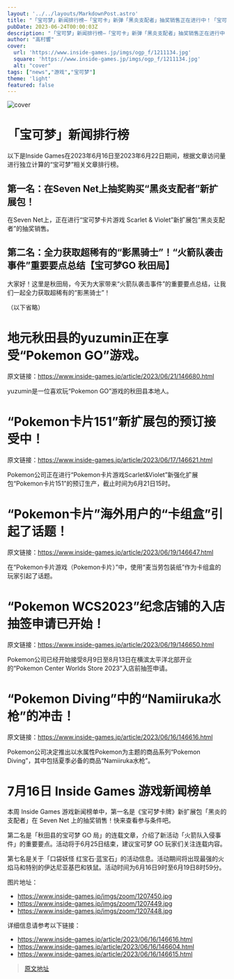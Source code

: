 ```yaml
---
layout: '../../layouts/MarkdownPost.astro'
title: "「宝可梦」新闻排行榜―「宝可卡」新弹「黑炎支配者」抽奖销售正在进行中！「宝可梦GO」中出现了极为稀有的「影子赤面龙」"
pubDate: 2023-06-24T00:00:03Z
description: "「宝可梦」新闻排行榜―「宝可卡」新弹「黑炎支配者」抽奖销售正在进行中！「宝可梦GO」中出现了极为稀有的「影子赤面龙」"
author: "高村響"
cover:
  url: 'https://www.inside-games.jp/imgs/ogp_f/1211134.jpg'
  square: 'https://www.inside-games.jp/imgs/ogp_f/1211134.jpg'
  alt: "cover"
tags: ["news","游戏","宝可梦"]
theme: 'light'
featured: false
---
```

![cover](https://www.inside-games.jp/imgs/ogp_f/1211134.jpg)

# 「宝可梦」新闻排行榜

以下是Inside Games在2023年6月16日至2023年6月22日期间，根据文章访问量进行独立计算的“宝可梦”相关文章排行榜。

## 第一名：在Seven Net上抽奖购买“黑炎支配者”新扩展包！

在Seven Net上，正在进行“宝可梦卡片游戏 Scarlet & Violet”新扩展包“黑炎支配者”的抽奖销售。

## 第二名：全力获取超稀有的“影黑骑士”！“火箭队袭击事件”重要要点总结【宝可梦GO 秋田局】

大家好！这里是秋田局，今天为大家带来“火箭队袭击事件”的重要要点总结，让我们一起全力获取超稀有的“影黑骑士”！

（以下省略）
# 地元秋田县的yuzumin正在享受“Pokemon GO”游戏。

原文链接：https://www.inside-games.jp/article/2023/06/21/146680.html

yuzumin是一位喜欢玩“Pokemon GO”游戏的秋田县本地人。

# “Pokemon卡片151”新扩展包的预订接受中！

原文链接：https://www.inside-games.jp/article/2023/06/17/146621.html

Pokemon公司正在进行“Pokemon卡片游戏Scarlet&Violet”新强化扩展包“Pokemon卡片151”的预订生产，截止时间为6月21日15时。

# “Pokemon卡片”海外用户的“卡组盒”引起了话题！

原文链接：https://www.inside-games.jp/article/2023/06/19/146647.html

在“Pokemon卡片游戏（Pokemon卡片）”中，使用“麦当劳包装纸”作为卡组盒的玩家引起了话题。

# “Pokemon WCS2023”纪念店铺的入店抽签申请已开始！

原文链接：https://www.inside-games.jp/article/2023/06/19/146650.html

Pokemon公司已经开始接受8月9日至8月13日在横滨太平洋北部开业的“Pokemon Center Worlds Store 2023”入店前抽签申请。

# “Pokemon Diving”中的“Namiiruka水枪”的冲击！

原文链接：https://www.inside-games.jp/article/2023/06/16/146616.html

Pokemon公司决定推出以水属性Pokemon为主题的商品系列“Pokemon Diving”，其中包括夏季必备的商品“Namiiruka水枪”。
# 7月16日 Inside Games 游戏新闻榜单

本周 Inside Games 游戏新闻榜单中，第一名是《宝可梦卡牌》新扩展包「黑炎的支配者」在 Seven Net 上的抽奖销售！快来查看参与条件吧。

第二名是「秋田县的宝可梦 GO 局」的连载文章，介绍了新活动「火箭队入侵事件」的重要要点。活动将于6月25日结束，建议宝可梦 GO 玩家们关注连载内容。

第七名是关于「口袋妖怪 红宝石·蓝宝石」的活动信息。活动期间将出现最强的火焰马和特别的伊达尼亚基巴和铁鼠。活动时间为6月16日9时至6月19日8时59分。

图片地址：

- https://www.inside-games.jp/imgs/zoom/1207450.jpg
- https://www.inside-games.jp/imgs/zoom/1207449.jpg
- https://www.inside-games.jp/imgs/zoom/1207448.jpg

详细信息请参考以下链接：

- https://www.inside-games.jp/article/2023/06/16/146616.html
- https://www.inside-games.jp/article/2023/06/16/146604.html
- https://www.inside-games.jp/article/2023/06/16/146615.html

>[原文地址](https://www.inside-games.jp/article/2023/06/24/146793.html)  